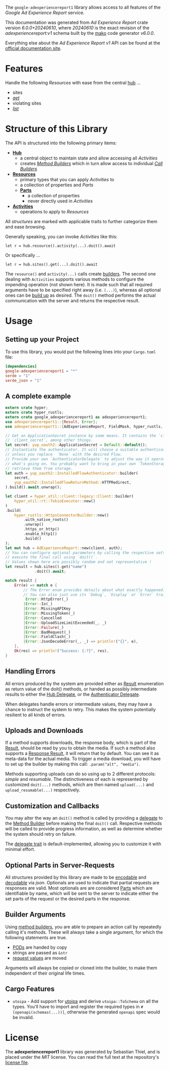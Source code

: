 <!---
DO NOT EDIT !
This file was generated automatically from 'src/generator/templates/api/README.md.mako'
DO NOT EDIT !
-->
The `google-adexperiencereport1` library allows access to all features of the *Google Ad Experience Report* service.

This documentation was generated from *Ad Experience Report* crate version *6.0.0+20240610*, where *20240610* is the exact revision of the *adexperiencereport:v1* schema built by the [mako](http://www.makotemplates.org/) code generator *v6.0.0*.

Everything else about the *Ad Experience Report* *v1* API can be found at the
[official documentation site](https://developers.google.com/ad-experience-report/).
# Features

Handle the following *Resources* with ease from the central [hub](https://docs.rs/google-adexperiencereport1/6.0.0+20240610/google_adexperiencereport1/AdExperienceReport) ...

* sites
 * [*get*](https://docs.rs/google-adexperiencereport1/6.0.0+20240610/google_adexperiencereport1/api::SiteGetCall)
* violating sites
 * [*list*](https://docs.rs/google-adexperiencereport1/6.0.0+20240610/google_adexperiencereport1/api::ViolatingSiteListCall)




# Structure of this Library

The API is structured into the following primary items:

* **[Hub](https://docs.rs/google-adexperiencereport1/6.0.0+20240610/google_adexperiencereport1/AdExperienceReport)**
    * a central object to maintain state and allow accessing all *Activities*
    * creates [*Method Builders*](https://docs.rs/google-adexperiencereport1/6.0.0+20240610/google_adexperiencereport1/common::MethodsBuilder) which in turn
      allow access to individual [*Call Builders*](https://docs.rs/google-adexperiencereport1/6.0.0+20240610/google_adexperiencereport1/common::CallBuilder)
* **[Resources](https://docs.rs/google-adexperiencereport1/6.0.0+20240610/google_adexperiencereport1/common::Resource)**
    * primary types that you can apply *Activities* to
    * a collection of properties and *Parts*
    * **[Parts](https://docs.rs/google-adexperiencereport1/6.0.0+20240610/google_adexperiencereport1/common::Part)**
        * a collection of properties
        * never directly used in *Activities*
* **[Activities](https://docs.rs/google-adexperiencereport1/6.0.0+20240610/google_adexperiencereport1/common::CallBuilder)**
    * operations to apply to *Resources*

All *structures* are marked with applicable traits to further categorize them and ease browsing.

Generally speaking, you can invoke *Activities* like this:

```Rust,ignore
let r = hub.resource().activity(...).doit().await
```

Or specifically ...

```ignore
let r = hub.sites().get(...).doit().await
```

The `resource()` and `activity(...)` calls create [builders][builder-pattern]. The second one dealing with `Activities`
supports various methods to configure the impending operation (not shown here). It is made such that all required arguments have to be
specified right away (i.e. `(...)`), whereas all optional ones can be [build up][builder-pattern] as desired.
The `doit()` method performs the actual communication with the server and returns the respective result.

# Usage

## Setting up your Project

To use this library, you would put the following lines into your `Cargo.toml` file:

```toml
[dependencies]
google-adexperiencereport1 = "*"
serde = "1"
serde_json = "1"
```

## A complete example

```Rust
extern crate hyper;
extern crate hyper_rustls;
extern crate google_adexperiencereport1 as adexperiencereport1;
use adexperiencereport1::{Result, Error};
use adexperiencereport1::{AdExperienceReport, FieldMask, hyper_rustls, hyper_util, yup_oauth2};

// Get an ApplicationSecret instance by some means. It contains the `client_id` and
// `client_secret`, among other things.
let secret: yup_oauth2::ApplicationSecret = Default::default();
// Instantiate the authenticator. It will choose a suitable authentication flow for you,
// unless you replace  `None` with the desired Flow.
// Provide your own `AuthenticatorDelegate` to adjust the way it operates and get feedback about
// what's going on. You probably want to bring in your own `TokenStorage` to persist tokens and
// retrieve them from storage.
let auth = yup_oauth2::InstalledFlowAuthenticator::builder(
    secret,
    yup_oauth2::InstalledFlowReturnMethod::HTTPRedirect,
).build().await.unwrap();

let client = hyper_util::client::legacy::Client::builder(
    hyper_util::rt::TokioExecutor::new()
)
.build(
    hyper_rustls::HttpsConnectorBuilder::new()
        .with_native_roots()
        .unwrap()
        .https_or_http()
        .enable_http1()
        .build()
);
let mut hub = AdExperienceReport::new(client, auth);
// You can configure optional parameters by calling the respective setters at will, and
// execute the final call using `doit()`.
// Values shown here are possibly random and not representative !
let result = hub.sites().get("name")
             .doit().await;

match result {
    Err(e) => match e {
        // The Error enum provides details about what exactly happened.
        // You can also just use its `Debug`, `Display` or `Error` traits
         Error::HttpError(_)
        |Error::Io(_)
        |Error::MissingAPIKey
        |Error::MissingToken(_)
        |Error::Cancelled
        |Error::UploadSizeLimitExceeded(_, _)
        |Error::Failure(_)
        |Error::BadRequest(_)
        |Error::FieldClash(_)
        |Error::JsonDecodeError(_, _) => println!("{}", e),
    },
    Ok(res) => println!("Success: {:?}", res),
}

```
## Handling Errors

All errors produced by the system are provided either as [Result](https://docs.rs/google-adexperiencereport1/6.0.0+20240610/google_adexperiencereport1/common::Result) enumeration as return value of
the doit() methods, or handed as possibly intermediate results to either the
[Hub Delegate](https://docs.rs/google-adexperiencereport1/6.0.0+20240610/google_adexperiencereport1/common::Delegate), or the [Authenticator Delegate](https://docs.rs/yup-oauth2/*/yup_oauth2/trait.AuthenticatorDelegate.html).

When delegates handle errors or intermediate values, they may have a chance to instruct the system to retry. This
makes the system potentially resilient to all kinds of errors.

## Uploads and Downloads
If a method supports downloads, the response body, which is part of the [Result](https://docs.rs/google-adexperiencereport1/6.0.0+20240610/google_adexperiencereport1/common::Result), should be
read by you to obtain the media.
If such a method also supports a [Response Result](https://docs.rs/google-adexperiencereport1/6.0.0+20240610/google_adexperiencereport1/common::ResponseResult), it will return that by default.
You can see it as meta-data for the actual media. To trigger a media download, you will have to set up the builder by making
this call: `.param("alt", "media")`.

Methods supporting uploads can do so using up to 2 different protocols:
*simple* and *resumable*. The distinctiveness of each is represented by customized
`doit(...)` methods, which are then named `upload(...)` and `upload_resumable(...)` respectively.

## Customization and Callbacks

You may alter the way an `doit()` method is called by providing a [delegate](https://docs.rs/google-adexperiencereport1/6.0.0+20240610/google_adexperiencereport1/common::Delegate) to the
[Method Builder](https://docs.rs/google-adexperiencereport1/6.0.0+20240610/google_adexperiencereport1/common::CallBuilder) before making the final `doit()` call.
Respective methods will be called to provide progress information, as well as determine whether the system should
retry on failure.

The [delegate trait](https://docs.rs/google-adexperiencereport1/6.0.0+20240610/google_adexperiencereport1/common::Delegate) is default-implemented, allowing you to customize it with minimal effort.

## Optional Parts in Server-Requests

All structures provided by this library are made to be [encodable](https://docs.rs/google-adexperiencereport1/6.0.0+20240610/google_adexperiencereport1/common::RequestValue) and
[decodable](https://docs.rs/google-adexperiencereport1/6.0.0+20240610/google_adexperiencereport1/common::ResponseResult) via *json*. Optionals are used to indicate that partial requests are responses
are valid.
Most optionals are are considered [Parts](https://docs.rs/google-adexperiencereport1/6.0.0+20240610/google_adexperiencereport1/common::Part) which are identifiable by name, which will be sent to
the server to indicate either the set parts of the request or the desired parts in the response.

## Builder Arguments

Using [method builders](https://docs.rs/google-adexperiencereport1/6.0.0+20240610/google_adexperiencereport1/common::CallBuilder), you are able to prepare an action call by repeatedly calling it's methods.
These will always take a single argument, for which the following statements are true.

* [PODs][wiki-pod] are handed by copy
* strings are passed as `&str`
* [request values](https://docs.rs/google-adexperiencereport1/6.0.0+20240610/google_adexperiencereport1/common::RequestValue) are moved

Arguments will always be copied or cloned into the builder, to make them independent of their original life times.

[wiki-pod]: http://en.wikipedia.org/wiki/Plain_old_data_structure
[builder-pattern]: http://en.wikipedia.org/wiki/Builder_pattern
[google-go-api]: https://github.com/google/google-api-go-client

## Cargo Features

* `utoipa` - Add support for [utoipa](https://crates.io/crates/utoipa) and derive `utoipa::ToSchema` on all
the types. You'll have to import and register the required types in `#[openapi(schemas(...))]`, otherwise the
generated `openapi` spec would be invalid.


# License
The **adexperiencereport1** library was generated by Sebastian Thiel, and is placed
under the *MIT* license.
You can read the full text at the repository's [license file][repo-license].

[repo-license]: https://github.com/Byron/google-apis-rsblob/main/LICENSE.md

